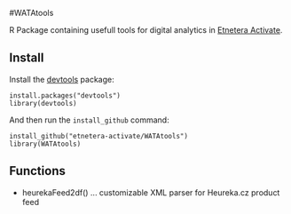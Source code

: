 #WATAtools

R Package containing usefull tools for digital analytics in [Etnetera Activate](http://www.activate.cz/).

## Install

Install the [devtools](https://github.com/hadley/devtools) package:

	install.packages("devtools")
	library(devtools)

And then run the `install_github` command:

	install_github("etnetera-activate/WATAtools")
	library(WATAtools)
	
## Functions

* heurekaFeed2df() ... customizable XML parser for Heureka.cz product feed




